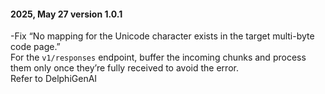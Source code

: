 #### 2025, May 27 version 1.0.1
-Fix “No mapping for the Unicode character exists in the target multi-byte code page.” <br > 
For the `v1/responses` endpoint, buffer the incoming chunks and process them only once they’re fully received to avoid the error. <br> 
Refer to DelphiGenAI

